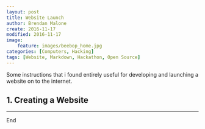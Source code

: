 ```yaml
---
layout: post
title: Website Launch
author: Brendan Malone
create: 2016-11-17
modified: 2016-11-17
image:
    feature: images/beebop_home.jpg
categories: [Computers, Hacking]
tags: [Website, Markdown, Hackathon, Open Source]
---
```


Some instructions that i found entirely useful for developing and launching a website on to the internet. 

<!--more-->

## 1. Creating a Website
-----

End

